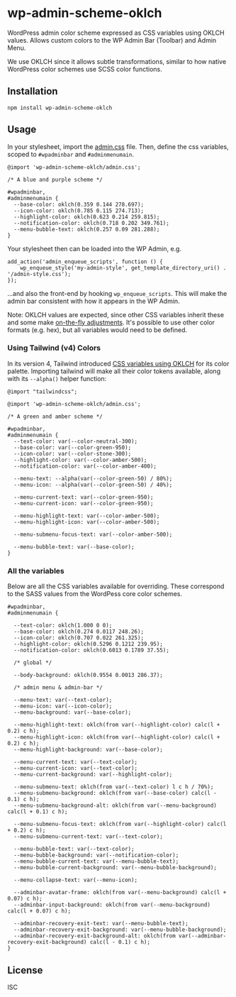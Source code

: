 # wp-admin-scheme-oklch

WordPress admin color scheme expressed as CSS variables using OKLCH values. Allows custom colors to the WP Admin Bar (Toolbar) and Admin Menu.

We use OKLCH since it allows subtle transformations, similar to how native WordPress color schemes use SCSS color functions.

## Installation

```
npm install wp-admin-scheme-oklch
```

## Usage

In your stylesheet, import the [admin.css](admin.css) file. Then, define the css variables, scoped to `#wpadminbar` and `#adminmenumain`.

```
@import 'wp-admin-scheme-oklch/admin.css';

/* A blue and purple scheme */

#wpadminbar,
#adminmenumain {
  --base-color: oklch(0.359 0.144 278.697);
  --icon-color: oklch(0.785 0.115 274.713);
  --highlight-color: oklch(0.623 0.214 259.815);
  --notification-color: oklch(0.718 0.202 349.761);
  --menu-bubble-text: oklch(0.257 0.09 281.288);
}

```

Your stylesheet then can be loaded into the WP Admin, e.g.

```
add_action('admin_enqueue_scripts', function () {
    wp_enqueue_style('my-admin-style', get_template_directory_uri() . '/admin-style.css');
});
```

...and also the front-end by hooking `wp_enqueue_scripts`. This will make the admin bar consistent with how it appears in the WP Admin.

Note: OKLCH values are expected, since other CSS variables inherit these and some make [on-the-fly adjustments](https://evilmartians.com/chronicles/oklch-in-css-why-quit-rgb-hsl#color-modifications-in-css). It's possible to use other color formats (e.g. hex), but all variables would need to be defined.

### Using Tailwind (v4) Colors

In its version 4, Tailwind introduced [CSS variables using OKLCH](https://tailwindcss.com/docs/colors#default-color-palette-reference) for its color palette. Importing tailwind will make all their color tokens available, along with its `--alpha()` helper function:

```
@import "tailwindcss";

@import 'wp-admin-scheme-oklch/admin.css';

/* A green and amber scheme */

#wpadminbar,
#adminmenumain {
  --text-color: var(--color-neutral-300);
  --base-color: var(--color-green-950);
  --icon-color: var(--color-stone-300);
  --highlight-color: var(--color-amber-500);
  --notification-color: var(--color-amber-400);

  --menu-text: --alpha(var(--color-green-50) / 80%);
  --menu-icon: --alpha(var(--color-green-50) / 40%);

  --menu-current-text: var(--color-green-950);
  --menu-current-icon: var(--color-green-950);

  --menu-highlight-text: var(--color-amber-500);
  --menu-highlight-icon: var(--color-amber-500);

  --menu-submenu-focus-text: var(--color-amber-500);

  --menu-bubble-text: var(--base-color);
}

```

### All the variables

Below are all the CSS variables available for overriding. These correspond to the SASS values from the WordPess core color schemes.

```
#wpadminbar,
#adminmenumain {

  --text-color: oklch(1.000 0 0);
  --base-color: oklch(0.274 0.0117 248.26);
  --icon-color: oklch(0.707 0.022 261.325);
  --highlight-color: oklch(0.5296 0.1212 239.95);
  --notification-color: oklch(0.6013 0.1789 37.55);

  /* global */

  --body-background: oklch(0.9554 0.0013 286.37);

  /* admin menu & admin-bar */

  --menu-text: var(--text-color);
  --menu-icon: var(--icon-color);
  --menu-background: var(--base-color);

  --menu-highlight-text: oklch(from var(--highlight-color) calc(l + 0.2) c h);
  --menu-highlight-icon: oklch(from var(--highlight-color) calc(l + 0.2) c h);
  --menu-highlight-background: var(--base-color);

  --menu-current-text: var(--text-color);
  --menu-current-icon: var(--text-color);
  --menu-current-background: var(--highlight-color);

  --menu-submenu-text: oklch(from var(--text-color) l c h / 70%);
  --menu-submenu-background: oklch(from var(--base-color) calc(l - 0.1) c h);
  --menu-submenu-background-alt: oklch(from var(--menu-background) calc(l + 0.1) c h);

  --menu-submenu-focus-text: oklch(from var(--highlight-color) calc(l + 0.2) c h);
  --menu-submenu-current-text: var(--text-color);

  --menu-bubble-text: var(--text-color);
  --menu-bubble-background: var(--notification-color);
  --menu-bubble-current-text: var(--menu-bubble-text);
  --menu-bubble-current-background: var(--menu-bubble-background);

  --menu-collapse-text: var(--menu-icon);

  --adminbar-avatar-frame: oklch(from var(--menu-background) calc(l + 0.07) c h);
  --adminbar-input-background: oklch(from var(--menu-background) calc(l + 0.07) c h);

  --adminbar-recovery-exit-text: var(--menu-bubble-text);
  --adminbar-recovery-exit-background: var(--menu-bubble-background);
  --adminbar-recovery-exit-background-alt: oklch(from var(--adminbar-recovery-exit-background) calc(l - 0.1) c h);
}
```

## License

ISC
